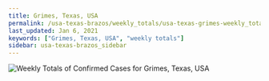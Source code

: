 ```yaml
---
title: Grimes, Texas, USA
permalink: /usa-texas-brazos/weekly_totals/usa-texas-grimes-weekly_totals.html
last_updated: Jan 6, 2021
keywords: ["Grimes, Texas, USA", "weekly totals"]
sidebar: usa-texas-brazos_sidebar
---
```


![Weekly Totals of Confirmed Cases for Grimes, Texas, USA](/covid_tracker/images/graphs/usa-texas-grimes-weekly_totals_graph.png)
